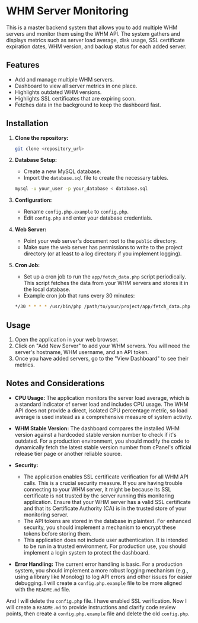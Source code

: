 # WHM Server Monitoring

This is a master backend system that allows you to add multiple WHM servers and monitor them using the WHM API. The system gathers and displays metrics such as server load average, disk usage, SSL certificate expiration dates, WHM version, and backup status for each added server.

## Features

- Add and manage multiple WHM servers.
- Dashboard to view all server metrics in one place.
- Highlights outdated WHM versions.
- Highlights SSL certificates that are expiring soon.
- Fetches data in the background to keep the dashboard fast.

## Installation

1.  **Clone the repository:**
    ```bash
    git clone <repository_url>
    ```

2.  **Database Setup:**
    - Create a new MySQL database.
    - Import the `database.sql` file to create the necessary tables.
    ```bash
    mysql -u your_user -p your_database < database.sql
    ```

3.  **Configuration:**
    - Rename `config.php.example` to `config.php`.
    - Edit `config.php` and enter your database credentials.

4.  **Web Server:**
    - Point your web server's document root to the `public` directory.
    - Make sure the web server has permissions to write to the project directory (or at least to a log directory if you implement logging).

5.  **Cron Job:**
    - Set up a cron job to run the `app/fetch_data.php` script periodically. This script fetches the data from your WHM servers and stores it in the local database.
    - Example cron job that runs every 30 minutes:
    ```bash
    */30 * * * * /usr/bin/php /path/to/your/project/app/fetch_data.php
    ```

## Usage

1.  Open the application in your web browser.
2.  Click on "Add New Server" to add your WHM servers. You will need the server's hostname, WHM username, and an API token.
3.  Once you have added servers, go to the "View Dashboard" to see their metrics.

## Notes and Considerations

-   **CPU Usage:** The application monitors the server load average, which is a standard indicator of server load and includes CPU usage. The WHM API does not provide a direct, isolated CPU percentage metric, so load average is used instead as a comprehensive measure of system activity.

-   **WHM Stable Version:** The dashboard compares the installed WHM version against a hardcoded stable version number to check if it's outdated. For a production environment, you should modify the code to dynamically fetch the latest stable version number from cPanel's official release tier page or another reliable source.

-   **Security:**
    -   The application enables SSL certificate verification for all WHM API calls. This is a crucial security measure. If you are having trouble connecting to your WHM server, it might be because its SSL certificate is not trusted by the server running this monitoring application. Ensure that your WHM server has a valid SSL certificate and that its Certificate Authority (CA) is in the trusted store of your monitoring server.
    -   The API tokens are stored in the database in plaintext. For enhanced security, you should implement a mechanism to encrypt these tokens before storing them.
    -   This application does not include user authentication. It is intended to be run in a trusted environment. For production use, you should implement a login system to protect the dashboard.

-   **Error Handling:** The current error handling is basic. For a production system, you should implement a more robust logging mechanism (e.g., using a library like Monolog) to log API errors and other issues for easier debugging.
I will create a `config.php.example` file to be more aligned with the `README.md` file.

And I will delete the `config.php` file.
I have enabled SSL verification. Now I will create a `README.md` to provide instructions and clarify code review points, then create a `config.php.example` file and delete the old `config.php`.
